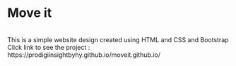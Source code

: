 # Move it 
<br>
This is a simple website design created using HTML and CSS and Bootstrap
<br>
Click link to see the project : https://prodigiinsightbyhy.github.io/moveit.github.io/
